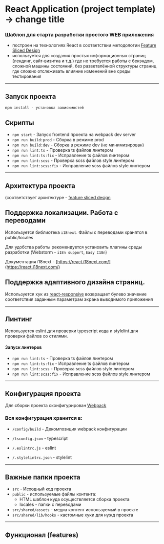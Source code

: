# React Application (project template) -> change title
### Шаблон для старта разработки простого WEB приложения
- построен на технологиях React в соответствии методологии [Feature Sliced Design](https://feature-sliced.design/docs)
- используется для создания простых информационных страниц (лендинг, сайт-визитка и т.д.)
где не требуется работы с бекэндом, сложной машины состояний,
без разветвлённой структуры страниц где сложно отслеживать влияние изменений вне среды тестирования

---

## Запуск проекта
```shell
npm install - установка зависимостей
```

## Скрипты

- `npm start` - Запуск frontend проекта на webpack dev server
- `npm run build:prod` - Сборка в режиме prod
- `npm run build:dev` - Сборка в режиме dev (не минимизирован)
- `npm run lint:ts` - Проверка ts файлов линтером
- `npm run lint:ts:fix` - Исправление ts файлов линтером
- `npm run lint:scss` - Проверка scss файлов style линтером
- `npm run lint:scss:fix` - Исправление scss файлов style линтером

---

## Архитектура проекта

(соответствует архитектуре - [feature sliced design](https://feature-sliced.design/docs)

## Поддержка локализации. Работа с переводами

Используется библиотека `i18next`. Файлы с переводами хранятся в public/locales

Для удобства работы рекомендуется установить плагины среды разработки (Webstorm - `i18n support`, `Easy I18n`)

Документация i18next - [https://react.i18next.com/](https://react.i18next.com/)

## Поддержка адаптивного дизайна страниц.

Используется хук из [react-responsive](https://www.npmjs.com/package/react-responsive)
возвращает булево значение соответствия заданным параметрам экрана выводимого приложения 

----

## Линтинг

Используется eslint для проверки typescript кода и stylelint для проверки файлов со стилями.

#### Запуск линтеров
- `npm run lint:ts` - Проверка ts файлов линтером
- `npm run lint:ts:fix` - Исправление ts файлов линтером
- `npm run lint:scss` - Проверка scss файлов style линтером
- `npm run lint:scss:fix` - Исправление scss файлов style линтером

----

## Конфигурация проекта

Для сборки проекта сконфигурирован [Webpack](./docs/configs/webpack.md)

### Вся конфигурация хранится в:
- `/config/build` - Декомпозиция webpack конфигурации


- `/tsconfig.json` - typescript
- `/.eslintrc.js` - eslint
- `/.stylelintrc.json` - stylelint

---
## Важные папки проекта
- `src` - Исходный код проекта
- `public` - используемые файлы контента:
  - HTML шаблон куда осуществляется сборка проекта
  - locales - папки с переводами
- `src/shared/assets` - медиа контент используемый в проекте
- `src/shared/lib/hooks` - кастомные хуки для нужд проекта

----

## Функционал (features)

